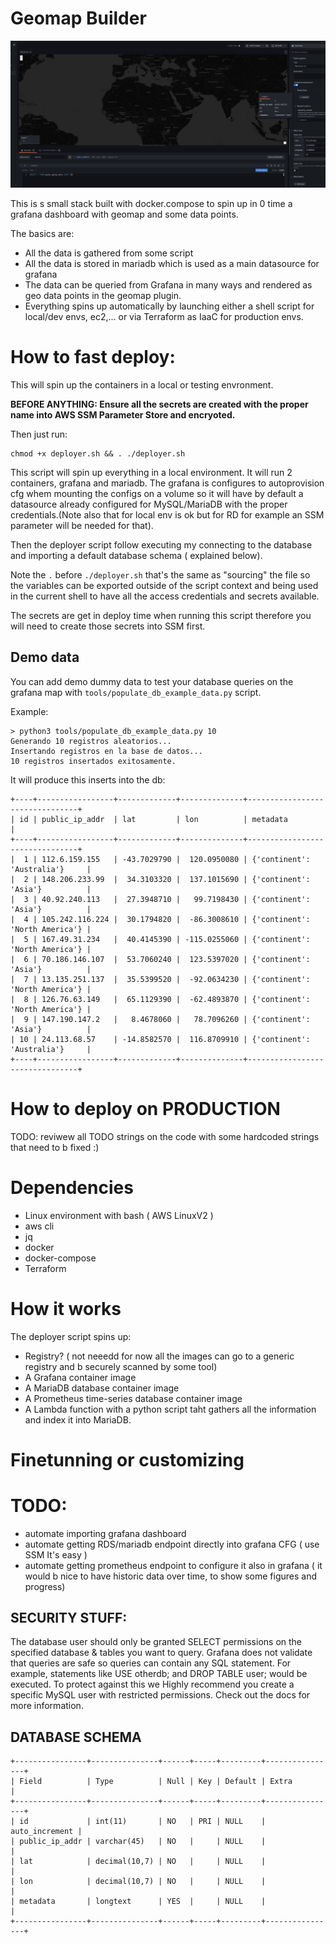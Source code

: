 # Geomap Builder

![GeomapBuilder](doc/img/screenshot1.png "Grafana Geomap Builder")

This is s small stack built with docker.compose to spin up in 0 time a grafana dashboard with geomap and some data points.

The basics are: 
* All the data is gathered from some script
* All the data is stored in mariadb which is used as a main datasource for grafana
* The data can be queried from Grafana in many ways and rendered as geo data points in the geomap plugin.
* Everything spins up automatically by launching either a shell script for local/dev envs, ec2,... or via Terraform as IaaC for production envs. 


# How to fast deploy: 

This will spin up the containers in a local or testing envronment.

**BEFORE ANYTHING: Ensure all the secrets are created with the proper name into AWS SSM Parameter Store and encryoted.**

Then just run: 

    chmod +x deployer.sh && . ./deployer.sh 

This script will spin up everything in a local environment.
It will run 2 containers, grafana and mariadb. The grafana is configures to autoprovision cfg whem mounting the configs on a volume so it will have by default a datasource already configured for MySQL/MariaDB with the proper credentials.(Note also that for local env is ok but for RD for example an SSM parameter will be needed for that).

Then the deployer script follow executing my connecting to the database and importing a default database schema ( explained below). 

Note the `.` before `./deployer.sh` that's the same as "sourcing" the file so the variables can be exported outside of the script context and being used in the current shell to have all the access credentials and secrets available. 

The secrets are get in deploy time when running this script therefore you will need to create those secrets into SSM first.

## Demo data

You can add demo dummy data to test your database queries on the grafana map with `tools/populate_db_example_data.py` script. 

Example: 

    > python3 tools/populate_db_example_data.py 10
    Generando 10 registros aleatorios...
    Insertando registros en la base de datos...
    10 registros insertados exitosamente.

It will produce this inserts into the db:

```
+----+-----------------+-------------+--------------+--------------------------------+
| id | public_ip_addr  | lat         | lon          | metadata                       |
+----+-----------------+-------------+--------------+--------------------------------+
|  1 | 112.6.159.155   | -43.7029790 |  120.0950080 | {'continent': 'Australia'}     |
|  2 | 148.206.233.99  |  34.3103320 |  137.1015690 | {'continent': 'Asia'}          |
|  3 | 40.92.240.113   |  27.3948710 |   99.7198430 | {'continent': 'Asia'}          |
|  4 | 105.242.116.224 |  30.1794820 |  -86.3008610 | {'continent': 'North America'} |
|  5 | 167.49.31.234   |  40.4145390 | -115.0255060 | {'continent': 'North America'} |
|  6 | 70.186.146.107  |  53.7060240 |  123.5397020 | {'continent': 'Asia'}          |
|  7 | 13.135.251.137  |  35.5399520 |  -92.0634230 | {'continent': 'North America'} |
|  8 | 126.76.63.149   |  65.1129390 |  -62.4893870 | {'continent': 'North America'} |
|  9 | 147.190.147.2   |   8.4678060 |   78.7096260 | {'continent': 'Asia'}          |
| 10 | 24.113.68.57    | -14.8582570 |  116.8709910 | {'continent': 'Australia'}     |
+----+-----------------+-------------+--------------+--------------------------------+

```

# How to deploy on PRODUCTION

TODO: reviwew all TODO strings on the code with some hardcoded strings that need to b fixed :) 


# Dependencies

* Linux environment with bash ( AWS LinuxV2 ) 
* aws cli
* jq
* docker 
* docker-compose
* Terraform 


# How it works 


The deployer script spins up: 

* Registry? ( not neeedd for now all the images can go to a generic registry and b securely scanned by some tool) 
* A Grafana container image
* A MariaDB database container image
* A Prometheus time-series database container image
* A Lambda function with a python script taht gathers all the information and index it into MariaDB.


# Finetunning or customizing


# TODO: 
* automate importing grafana dashboard
* automate getting RDS/mariadb endpoint directly into grafana CFG ( use SSM It's easy ) 
* automate getting prometheus endpoint to configure it also in grafana ( it would b nice to have historic data over time, to show some figures and progress)

## SECURITY STUFF: 

The database user should only be granted SELECT permissions on the specified database & tables you want to query.
Grafana does not validate that queries are safe so queries can contain any SQL statement. For example, statements like USE otherdb; and DROP TABLE user; would be executed.
To protect against this we Highly recommend you create a specific MySQL user with restricted permissions. Check out the docs for more information.

## DATABASE SCHEMA 
    +----------------+---------------+------+-----+---------+----------------+
    | Field          | Type          | Null | Key | Default | Extra          |
    +----------------+---------------+------+-----+---------+----------------+
    | id             | int(11)       | NO   | PRI | NULL    | auto_increment |
    | public_ip_addr | varchar(45)   | NO   |     | NULL    |                |
    | lat            | decimal(10,7) | NO   |     | NULL    |                |
    | lon            | decimal(10,7) | NO   |     | NULL    |                |
    | metadata       | longtext      | YES  |     | NULL    |                |
    +----------------+---------------+------+-----+---------+----------------+


